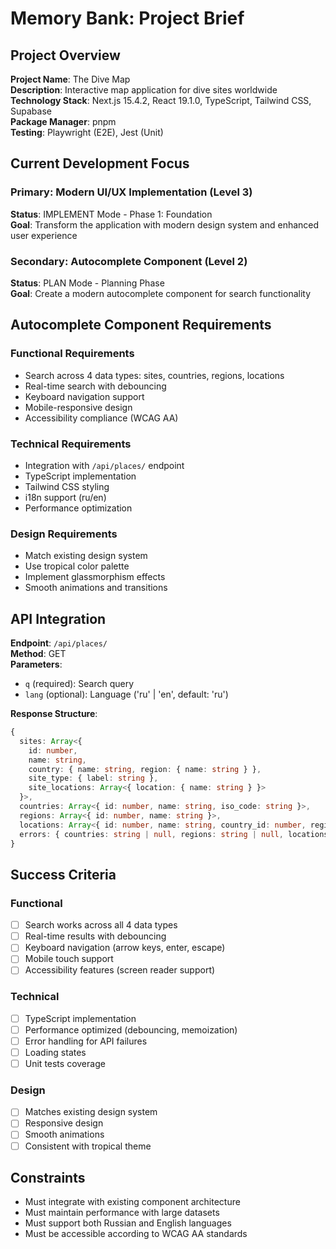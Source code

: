 # Memory Bank: Project Brief

## Project Overview

**Project Name**: The Dive Map  
**Description**: Interactive map application for dive sites worldwide  
**Technology Stack**: Next.js 15.4.2, React 19.1.0, TypeScript, Tailwind CSS, Supabase  
**Package Manager**: pnpm  
**Testing**: Playwright (E2E), Jest (Unit)

## Current Development Focus

### Primary: Modern UI/UX Implementation (Level 3)

**Status**: IMPLEMENT Mode - Phase 1: Foundation  
**Goal**: Transform the application with modern design system and enhanced user experience

### Secondary: Autocomplete Component (Level 2)

**Status**: PLAN Mode - Planning Phase  
**Goal**: Create a modern autocomplete component for search functionality

## Autocomplete Component Requirements

### Functional Requirements

- Search across 4 data types: sites, countries, regions, locations
- Real-time search with debouncing
- Keyboard navigation support
- Mobile-responsive design
- Accessibility compliance (WCAG AA)

### Technical Requirements

- Integration with `/api/places/` endpoint
- TypeScript implementation
- Tailwind CSS styling
- i18n support (ru/en)
- Performance optimization

### Design Requirements

- Match existing design system
- Use tropical color palette
- Implement glassmorphism effects
- Smooth animations and transitions

## API Integration

**Endpoint**: `/api/places/`  
**Method**: GET  
**Parameters**:

- `q` (required): Search query
- `lang` (optional): Language ('ru' | 'en', default: 'ru')

**Response Structure**:

```typescript
{
  sites: Array<{
    id: number,
    name: string,
    country: { name: string, region: { name: string } },
    site_type: { label: string },
    site_locations: Array<{ location: { name: string } }>
  }>,
  countries: Array<{ id: number, name: string, iso_code: string }>,
  regions: Array<{ id: number, name: string }>,
  locations: Array<{ id: number, name: string, country_id: number, region_id: number }>,
  errors: { countries: string | null, regions: string | null, locations: string | null }
}
```

## Success Criteria

### Functional

- [ ] Search works across all 4 data types
- [ ] Real-time results with debouncing
- [ ] Keyboard navigation (arrow keys, enter, escape)
- [ ] Mobile touch support
- [ ] Accessibility features (screen reader support)

### Technical

- [ ] TypeScript implementation
- [ ] Performance optimized (debouncing, memoization)
- [ ] Error handling for API failures
- [ ] Loading states
- [ ] Unit tests coverage

### Design

- [ ] Matches existing design system
- [ ] Responsive design
- [ ] Smooth animations
- [ ] Consistent with tropical theme

## Constraints

- Must integrate with existing component architecture
- Must maintain performance with large datasets
- Must support both Russian and English languages
- Must be accessible according to WCAG AA standards
